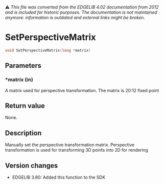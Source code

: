 :warning: _This file was converted from the EDGELIB 4.02 documentation from 2012 and is included for historic purposes. The documentation is not maintained anymore: information is outdated and external links might be broken._

# SetPerspectiveMatrix


```c++
void SetPerspectiveMatrix(long *matrix)
```

## Parameters
### *matrix (in)
A matrix used for perspective transformation. The matrix is 20:12 fixed point

## Return value
None.

## Description
Manually set the perspective transformation matrix. Perspective transformation is used for transforming 3D points into 2D for rendering

## Version changes
- EDGELIB 3.80: Added this function to the SDK

